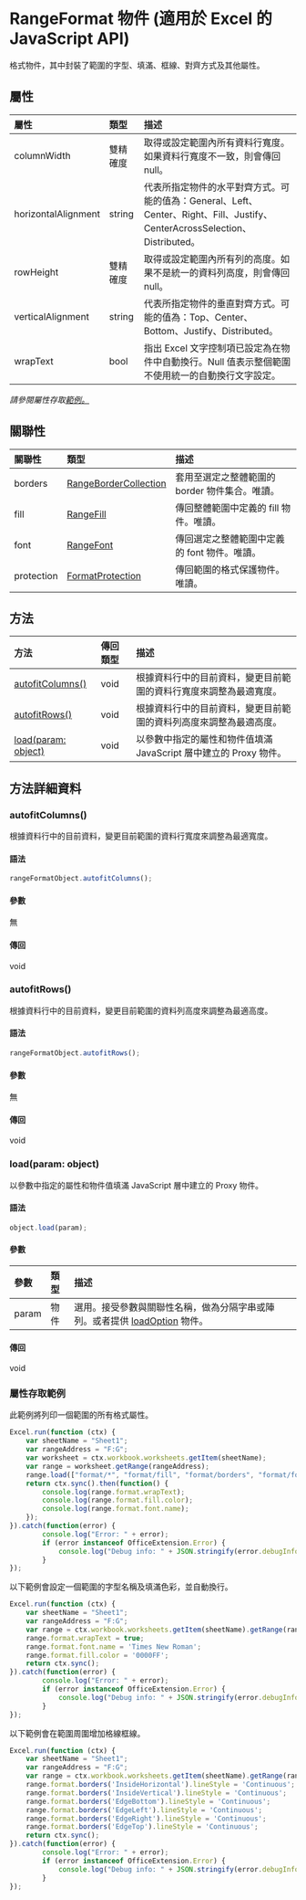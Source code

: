# <a name="rangeformat-object-(javascript-api-for-excel)"></a>RangeFormat 物件 (適用於 Excel 的 JavaScript API)

格式物件，其中封裝了範圍的字型、填滿、框線、對齊方式及其他屬性。

## <a name="properties"></a>屬性

| 屬性	     | 類型	   |描述
|:---------------|:--------|:----------|
|columnWidth|雙精確度|取得或設定範圍內所有資料行寬度。如果資料行寬度不一致，則會傳回 null。|
|horizontalAlignment|string|代表所指定物件的水平對齊方式。可能的值為：General、Left、Center、Right、Fill、Justify、CenterAcrossSelection、Distributed。|
|rowHeight|雙精確度|取得或設定範圍內所有列的高度。如果不是統一的資料列高度，則會傳回 null。|
|verticalAlignment|string|代表所指定物件的垂直對齊方式。可能的值為：Top、Center、Bottom、Justify、Distributed。|
|wrapText|bool|指出 Excel 文字控制項已設定為在物件中自動換行。Null 值表示整個範圍不使用統一的自動換行文字設定。|

_請參閱屬性存取[範例。](#property-access-examples)_

## <a name="relationships"></a>關聯性
| 關聯性 | 類型	   |描述|
|:---------------|:--------|:----------|
|borders|[RangeBorderCollection](rangebordercollection.md)|套用至選定之整體範圍的 border 物件集合。唯讀。|
|fill|[RangeFill](rangefill.md)|傳回整體範圍中定義的 fill 物件。唯讀。|
|font|[RangeFont](rangefont.md)|傳回選定之整體範圍中定義的 font 物件。唯讀。|
|protection|[FormatProtection](formatprotection.md)|傳回範圍的格式保護物件。唯讀。|

## <a name="methods"></a>方法

| 方法           | 傳回類型    |描述|
|:---------------|:--------|:----------|
|[autofitColumns()](#autofitcolumns)|void|根據資料行中的目前資料，變更目前範圍的資料行寬度來調整為最適寬度。|
|[autofitRows()](#autofitrows)|void|根據資料行中的目前資料，變更目前範圍的資料列高度來調整為最適高度。|
|[load(param: object)](#loadparam-object)|void|以參數中指定的屬性和物件值填滿 JavaScript 層中建立的 Proxy 物件。|

## <a name="method-details"></a>方法詳細資料


### <a name="autofitcolumns()"></a>autofitColumns()
根據資料行中的目前資料，變更目前範圍的資料行寬度來調整為最適寬度。

#### <a name="syntax"></a>語法
```js
rangeFormatObject.autofitColumns();
```

#### <a name="parameters"></a>參數
無

#### <a name="returns"></a>傳回
void

### <a name="autofitrows()"></a>autofitRows()
根據資料行中的目前資料，變更目前範圍的資料列高度來調整為最適高度。

#### <a name="syntax"></a>語法
```js
rangeFormatObject.autofitRows();
```

#### <a name="parameters"></a>參數
無

#### <a name="returns"></a>傳回
void

### <a name="load(param:-object)"></a>load(param: object)
以參數中指定的屬性和物件值填滿 JavaScript 層中建立的 Proxy 物件。

#### <a name="syntax"></a>語法
```js
object.load(param);
```

#### <a name="parameters"></a>參數
| 參數	    | 類型	   |描述|
|:---------------|:--------|:----------|
|param|物件|選用。接受參數與關聯性名稱，做為分隔字串或陣列。或者提供 [loadOption](loadoption.md) 物件。|

#### <a name="returns"></a>傳回
void
### <a name="property-access-examples"></a>屬性存取範例

此範例將列印一個範圍的所有格式屬性。 

```js
Excel.run(function (ctx) { 
    var sheetName = "Sheet1";
    var rangeAddress = "F:G";
    var worksheet = ctx.workbook.worksheets.getItem(sheetName);
    var range = worksheet.getRange(rangeAddress);
    range.load(["format/*", "format/fill", "format/borders", "format/font"]);
    return ctx.sync().then(function() {
        console.log(range.format.wrapText);
        console.log(range.format.fill.color);
        console.log(range.format.font.name);
    });
}).catch(function(error) {
        console.log("Error: " + error);
        if (error instanceof OfficeExtension.Error) {
            console.log("Debug info: " + JSON.stringify(error.debugInfo));
        }
});
```

以下範例會設定一個範圍的字型名稱及填滿色彩，並自動換行。 

```js
Excel.run(function (ctx) { 
    var sheetName = "Sheet1";
    var rangeAddress = "F:G";
    var range = ctx.workbook.worksheets.getItem(sheetName).getRange(rangeAddress);
    range.format.wrapText = true;
    range.format.font.name = 'Times New Roman';
    range.format.fill.color = '0000FF';
    return ctx.sync(); 
}).catch(function(error) {
        console.log("Error: " + error);
        if (error instanceof OfficeExtension.Error) {
            console.log("Debug info: " + JSON.stringify(error.debugInfo));
        }
});
```

以下範例會在範圍周圍增加格線框線。

```js
Excel.run(function (ctx) { 
    var sheetName = "Sheet1";
    var rangeAddress = "F:G";
    var range = ctx.workbook.worksheets.getItem(sheetName).getRange(rangeAddress);
    range.format.borders('InsideHorizontal').lineStyle = 'Continuous';
    range.format.borders('InsideVertical').lineStyle = 'Continuous';
    range.format.borders('EdgeBottom').lineStyle = 'Continuous';
    range.format.borders('EdgeLeft').lineStyle = 'Continuous';
    range.format.borders('EdgeRight').lineStyle = 'Continuous';
    range.format.borders('EdgeTop').lineStyle = 'Continuous';
    return ctx.sync(); 
}).catch(function(error) {
        console.log("Error: " + error);
        if (error instanceof OfficeExtension.Error) {
            console.log("Debug info: " + JSON.stringify(error.debugInfo));
        }
});
```
